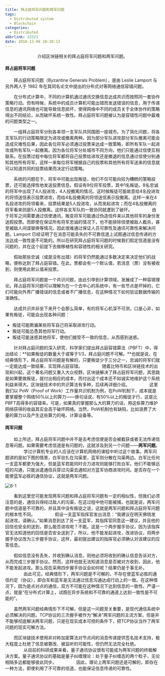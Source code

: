 ```yaml
---
title: 拜占庭将军问题和两军问题
tags:
  - Distributed system
  - Blockchain
categories:
  - Distributed
abbrlink: 22523
date: 2018-12-08 20:28:13
---
```


<center>介绍区块链相关的拜占庭将军问题和两军问题。</center>

<!--more-->

#### 拜占庭将军问题

　　拜占庭将军问题（Byzantine Generals Problem），是由 Leslie Lamport 与另外两人于 1982 年在其同名论文中提出的分布式对等网络通信容错问题。

　　在分布式计算中，不同的计算机通过通讯交换信息达成共识而按照同一套协作策略行动。但有時候，系统中的成员计算机可能出错而发送错误的信息，用于传递信息的通讯网络也可能导致信息损坏，使得网络中不同的成员关于全体协作的策略得出不同结论，从而破坏系统一致性。拜占庭将军问题被认为是容错性问题中最难的问题类型之一。

　　一组拜占庭将军分别各率领一支军队共同围困一座城市。为了简化问题，将各支军队的行动策略限定为进攻或撤离两种。因为部分军队进攻部分军队撤离可能会造成灾难性后果，因此各位将军必须通过投票来达成一致策略，即所有军队一起进攻或所有军队一起撤离。因为各位将军分处城市不同方向，他们只能通过信使互相联系。在投票过程中每位将军都将自己投票给进攻还是撤退的信息通过信使分别通知其他所有将军，这样一来每位将军根据自己的投票和其他所有将军送来的信息就可以知道共同的投票结果而决定行动策略。

　　系统的问题在于，将军中可能出现叛徒，他们不仅可能向较为糟糕的策略投票，还可能选择性地发送投票信息。假设有9位将军投票，其中1名叛徒。8名忠诚的将军中出现了4人投进攻，4人投撤离的情况。这时候叛徒可能故意给4名投进攻的将领送信表示投票进攻，而给4名投撤离的将领送信表示投撤离。这样一来在4名投进攻的将领看来，投票结果是5人投进攻，从而发起进攻；而在4名投撤离的将军看来则是5人投撤离。这样各支军队的一致协同就遭到了破坏。
　　
　　由于将军之间需要通过信使通讯，叛变将军可能通过伪造信件来以其他将军的身份发送假投票。而即使在保证所有将军忠诚的情况下，也不能排除信使被敌人截杀，甚至被敌人间谍替换等情况。因此很难通过保证人员可靠性及通讯可靠性来解决问题。Lamport 已经证明了在消息可能丢失的不可靠信道上试图通过信息传递的方法达成一致性是不可能的。所以在研究拜占庭将军问题的时候我们假定信道是没有问题的，并在这个前提下去做移植性和容错性的相关研究。

　　假始那些忠诚（或是没有出错）的将军仍然能通过多数决定来决定他们的战略，便称达到了拜占庭容错。在此，票都会有一个默认值，若消息（票）没有被收到，则使用此默认值来投票。

　　拜占庭将军问题是一个共识问题，由此引申到计算领域，发展成了一种容错理论。拜占庭将军问题可以理解为在一个去中心的系统中，有一些节点是坏掉的，它们可能向外界广播错误的信息或者不广播信息，在这种情况下如何验证数据传输的准确性。

　　达成共识并非坐下来开个会那么简单，有的将军心机深不可测，口是心非，如果有叛徒，可能会出现各种问题：

- 叛徒可能欺骗某些将军自己将采取进攻行动。
- 叛徒可能怂恿其他将军行动。
- 叛徒可能迷惑其他将军，使他们接受不一致的信息，从而感到迷惑。

　　针对拜占庭问题的深入研究，科学家们提出拜占庭容错算法（PBFT）中，得出结论：**如果叛徒的数量大于或等于1/3，拜占庭问题不可解。**也就是说，在经典情形下，拜占庭将军问题是有解的，只要叛徒少于三分之一，忠诚的将军们就一定能达成一致结果，实现拜占庭容错。
　　
　　随着比特币和区块链技术的出现和兴起，这个著名问题又重入大众视野。区块链解决了拜占庭将军问题，其思路是如果要做叛徒，就付出相应的成本，而付出这个成本还不如诚实地维护这个系统利益来得大。区块链技术中的共识算法有多种，后续再详细介绍。
　　
　　这里我们以 PoW（Proof of Work）工作量共识机制为例，在PoW机制下，成本就是要掌握整个网络50%以上的算力——换句话说，有50%以上的叛徒才行，这是比PBFT高得多的容错率。可是，如果真的掌握那么大的算力的话，用这些算力维护网络获得的收益其实会高于破坏网络。当然，PoW机制也有缺陷，比如浪费了大量的算力以及产生这些算力的电、计算设备等。

#### 两军问题

　　如上所述，拜占庭将军问题中并不是去考虑信使是否会被截获或者无法传递信息等问题。如果需要考虑信道是有问题的，这就涉及到另一个问题——**两军问题**。
　　
　　学过计算机专业的人应该在计算机网络的课程中听过这个故事。两军问题讲的是如下图的情景，白军驻扎在沟渠里，蓝军则分散在沟渠两边。白军比任何一支蓝军都更为强大，但是蓝军若能同时合力进攻则能够打败白军。他们不能够远程的沟通，只能派遣通信兵穿过沟渠去通知对方蓝军协商进攻时间。是否存在一个能使蓝军必胜的通信协议，这就是两军问题。

![8-1](http://fzy-blog.oss-cn-shenzhen.aliyuncs.com/2018/12/8-1.png)

　　看到这里您可能发现两军问题和拜占庭将军问题有一定的相似性，但我们必须注意的是，通信兵得经过敌人的沟渠，在这过程中他可能被捕，也就是说，两军问题中信道是不可靠的，并且其中没有叛徒之说，这就是两军问题和拜占庭将军问题的根本性不同。
　　
　　假设一支蓝军指挥官发出消息：“我建议在明天佛晓发起进攻，请确认。”如果消息到达了另一支蓝军，其指挥官同意这一建议，并且他的回信也安全的送到，那么能否进攻呢？不能。这是一个两步握手协议，因为该指挥官无法知道他的回信是否安全送到了，所以，他不能发起进攻，改进协议，将两步握手协议改为三步握手协议，这样，最初提出建议的指挥官必须确认对该建议的应答信息。

　　假如信息没有丢失，并收到确认消息，则他必须将收到的确认信息告诉对方，从而完成三步握手协议。然而，这样他就无法知道消息是否被对方收到，因此，他不能发起进攻。那么现在采用四步握手协议会如何呢？结果仍是于事无补。
　　
　　由此可见，经典情形下，两军问题是不可解的，不存在使蓝军必胜的通信约定（协议），即白军和蓝军是无法通过信息沟通达成行动上的一致。在这种情况下，因为是点对点的通信，双方不可能在这种情况下达到信息的一致性。严谨一点，就是“在分布式计算上，试图在异步系统和不可靠的通道上达到一致性是不可能的”。

　　虽然两军问题经典情形下不可解，但是这一问题至关重要，是现代通信系统中必须解决的问题。TCP协议的三次握手被作为“解决”两军问题的主流方案，但是并不能够彻底解决两军问题，只是在现实成本可控的条件下，把TCP协议当作了两军问题的现实可解方法。

　　而区块链技术使用非对称加密算法对节点间的消息传递提供签名技术支持，极大程度上杜绝了信息被篡改、被监听的可能性，但仍然无法完全杜绝。
　　
　　从目前的科研成果来看，量子通讯协议很有可能成为两军问题的终极解决方案。量子通讯协议的基础是量子纠缠理论：处于量子纠缠态的两个粒子，无论相隔多远都能够彼此同步。
　　
　　因此，理论上两军问题还是可解的，即存在一种方法，即使利用了不可靠的信道，也能保证信息传递的可靠性。
